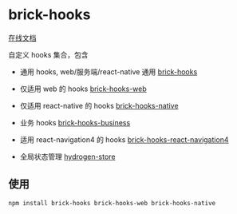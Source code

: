 # brick-hooks

[在线文档](https://mingneo.github.io/brick-hooks/)

自定义 hooks 集合，包含

- 通用 hooks, web/服务端/react-native 通用 [brick-hooks](https://mingneo.github.io/brick-hooks/)
- 仅适用 web 的 hooks [brick-hooks-web](https://mingneo.github.io/brick-hooks/web)
- 仅适用 react-native 的 hooks [brick-hooks-native](https://mingneo.github.io/brick-hooks/native)
- 业务 hooks [brick-hooks-business](https://mingneo.github.io/brick-hooks/business)
- 适用 react-navigation4 的 hooks [brick-hooks-react-navigation4](https://github.com/MingNeo/brick-hooks/tree/master/packages/react-navigation4/README.md)

- 全局状态管理 [hydrogen-store](https://github.com/MingNeo/brick-hooks/tree/master/packages/hydrogen-store)

## 使用
```bash
npm install brick-hooks brick-hooks-web brick-hooks-native
```